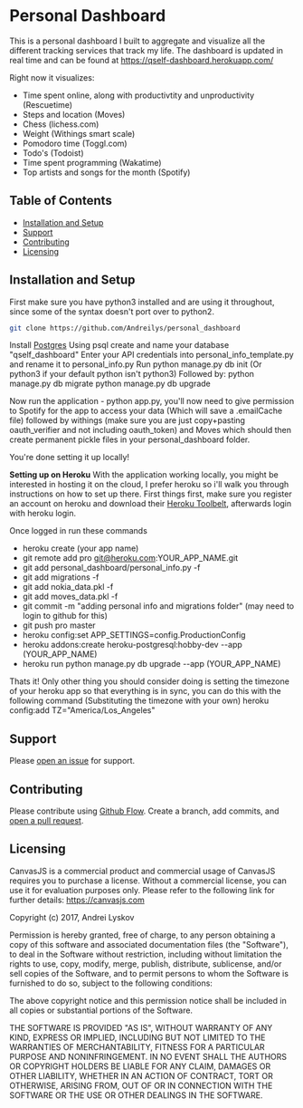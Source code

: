 # Personal Dashboard

This is a personal dashboard I built to aggregate and visualize all the different tracking services that track my life. The dashboard is updated in real time and can be found at https://qself-dashboard.herokuapp.com/

Right now it visualizes:
- Time spent online, along with productivtity and unproductivity (Rescuetime)
- Steps and location (Moves)
- Chess (lichess.com)
- Weight (Withings smart scale)
- Pomodoro time (Toggl.com)
- Todo's (Todoist)
- Time spent programming (Wakatime)
- Top artists and songs for the month (Spotify)

## Table of Contents

- [Installation and Setup](#installation)
- [Support](#support)
- [Contributing](#contributing)
- [Licensing](#licensing)


## Installation and Setup

First make sure you have python3 installed and are using it throughout, since some of the syntax doesn't port over to python2.

```sh
git clone https://github.com/Andreilys/personal_dashboard
```
Install [Postgres](https://www.postgresql.org/download/)
Using psql create and name your database "qself\_dashboard"
Enter your API credentials into personal\_info\_template.py and rename it to personal\_info.py
Run python manage.py db init (Or python3 if your default python isn't python3)
Followed by:
python manage.py db migrate
python manage.py db upgrade

Now run the application - python app.py, you'll now need to give permission to Spotify for the app to access your data (Which will save a .emailCache file) followed by withings (make sure you are just copy+pasting oauth\_verifier and not including oauth\_token) and Moves which should then create permanent pickle files in your personal\_dashboard folder.

You're done setting it up locally!

**Setting up on Heroku**
With the application working locally, you might be interested in hosting it on the cloud, I prefer heroku so i'll walk you through instructions on how to set up there. First things first, make sure you register an account on heroku and download their [Heroku Toolbelt](https://devcenter.heroku.com/articles/heroku-cli), afterwards login with heroku login.

Once logged in run these commands 
- heroku create (your app name)
- git remote add pro git@heroku.com:YOUR\_APP\_NAME.git
- git add personal\_dashboard/personal\_info.py -f
- git add migrations -f
- git add nokia\_data.pkl -f
- git add moves\_data.pkl -f
- git commit -m "adding personal info and migrations folder" (may need to login to github for this)
- git push pro master
- heroku config:set APP\_SETTINGS=config.ProductionConfig
- heroku addons:create heroku-postgresql:hobby-dev --app (YOUR\_APP\_NAME)
- heroku run python manage.py db upgrade --app (YOUR\_APP\_NAME)

Thats it! Only other thing you should consider doing is setting the timezone of your heroku app so that everything is in sync, you can do this with the following command (Substituting the timezone with your own)
heroku config:add TZ="America/Los\_Angeles"

## Support

Please [open an issue](https://github.com/Andreilys/personal_dashboard/issues/new) for support.


## Contributing

Please contribute using [Github Flow](https://guides.github.com/introduction/flow/). Create a branch, add commits, and [open a pull request](https://github.com/andreilys/personal_dashboard/compare).

## Licensing

CanvasJS is a commercial product and commercial usage of CanvasJS requires you to purchase a license. Without a commercial license, you can use it for evaluation purposes only. Please refer to the following link for further details: https://canvasjs.com

Copyright (c) 2017, Andrei Lyskov

Permission is hereby granted, free of charge, to any person obtaining a copy
of this software and associated documentation files (the "Software"), to deal
in the Software without restriction, including without limitation the rights
to use, copy, modify, merge, publish, distribute, sublicense, and/or sell
copies of the Software, and to permit persons to whom the Software is
furnished to do so, subject to the following conditions:

The above copyright notice and this permission notice shall be included in all
copies or substantial portions of the Software.

THE SOFTWARE IS PROVIDED "AS IS", WITHOUT WARRANTY OF ANY KIND, EXPRESS OR
IMPLIED, INCLUDING BUT NOT LIMITED TO THE WARRANTIES OF MERCHANTABILITY,
FITNESS FOR A PARTICULAR PURPOSE AND NONINFRINGEMENT. IN NO EVENT SHALL THE
AUTHORS OR COPYRIGHT HOLDERS BE LIABLE FOR ANY CLAIM, DAMAGES OR OTHER
LIABILITY, WHETHER IN AN ACTION OF CONTRACT, TORT OR OTHERWISE, ARISING FROM,
OUT OF OR IN CONNECTION WITH THE SOFTWARE OR THE USE OR OTHER DEALINGS IN THE
SOFTWARE.
